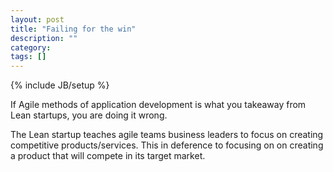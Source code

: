 ```yaml
---
layout: post
title: "Failing for the win"
description: ""
category: 
tags: []
---
```

{% include JB/setup %}

If Agile methods of application development is what you takeaway from Lean startups, you are doing it wrong.

The Lean startup teaches agile teams business leaders to focus on creating competitive products/services. This in deference to focusing on on creating a product that will compete in its target market.

